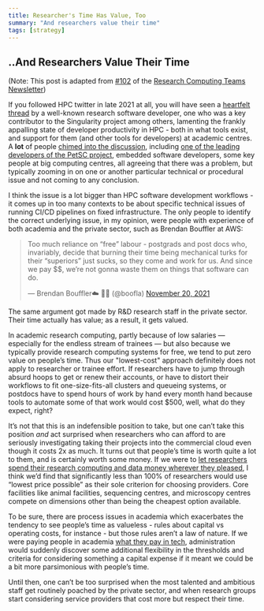 ```yaml
---
title: Researcher's Time Has Value, Too
summary: "And researchers value their time"
tags: [strategy]
---
```


## ..And Researchers Value Their Time

(Note: This post is adapted from [#102](https://www.researchcomputingteams.org/newsletter_issues/0102) of the [Research Computing Teams Newsletter](https://www.researchcomputingteams.org))

If you followed HPC twitter in late 2021 at all, you will have seen a [heartfelt thread](https://twitter.com/vsoch/status/1461908217223528448) by a well-known research software developer, one who was a key contributor to the Singularity project among others, lamenting the frankly appalling state of developer productivity in HPC - both in what tools exist, and support for them (and other tools for developers) at academic centres.  A **lot** of people [chimed into the discussion](https://twitter.com/HPC_Guru/status/1462070286983983108), including [one of the leading developers of the PetSC project](https://twitter.com/five9a2/status/1462137427527675918), embedded software developers, some key people at big computing centres, all agreeing that there was a problem, but typically zooming in on one or another particular technical or procedural issue and not coming to any conclusion.

I think the issue is a lot bigger than HPC software development workflows - it comes up in too many contexts to be about specific technical issues of running CI/CD pipelines on fixed infrastructure.  The only people to identify the correct underlying issue, in my opinion, were people with experience of both academia and the private sector, such as Brendan Bouffler at AWS:

<blockquote class="twitter-tweet"><p lang="en" dir="ltr">Too much reliance on “free” labour - postgrads and post docs who, invariably, decide that burning their time being mechanical turks for their “superiors” just sucks, so they come and work for us. And since we pay $$, we’re not gonna waste them on things that software can do.</p>&mdash; Brendan Bouffler☁️ 🏳️‍🌈 (@boofla) <a href="https://twitter.com/boofla/status/1462099372255203346?ref_src=twsrc%5Etfw">November 20, 2021</a></blockquote> <script async src="https://platform.twitter.com/widgets.js" charset="utf-8"></script>

The same argument got made by R&D research staff in the private sector.  Their time actually has value; as a result, it gets valued.

In academic research computing, partly because of low salaries — especially for the endless stream of trainees — but also because we typically provide research computing systems for free, we tend to put zero value on people’s time.  Thus our "lowest-cost" approach definitely does not apply to researcher or trainee effort. If researchers have to jump through absurd hoops to get or renew their accounts, or have to distort their workflows to fit one-size-fits-all clusters and queueing systems, or postdocs have to spend hours of work by hand every month hand because tools to automate some of that work would cost $500, well, what do they expect, right?

It’s not that this is an indefensible position to take, but one can’t take this position *and* act surprised when researchers who can afford to are seriously investigating taking their projects into the commercial cloud even though it costs 2x as much.  It turns out that people’s time is worth quite a lot to them, and is certainly worth some money.  If we were to [let researchers spend their research computing and data money wherever they pleased](https://www.dursi.ca/post/research-computing-funding-to-researchers), I think we’d find that significantly less than 100% of researchers would use “lowest price possible” as their sole criterion for choosing providers.  Core facilities like animal facilities, sequencing centres, and microscopy centres compete on dimensions other than being the cheapest option available.

To be sure, there are process issues in academia which exacerbates the tendency to see people’s time as valueless - rules about capital vs operating costs, for instance - but those rules aren’t a law of nature.  If we were paying people in academia [what they pay in tech](https://www.levels.fyi/), administration would suddenly discover some additional flexibility in the thresholds and criteria for considering something a capital expense if it meant we could be a bit more parsimonious with people’s time.

Until then, one can’t be too surprised when the most talented and ambitious staff get routinely poached by the private sector, and when research groups start considering service providers that cost more but respect their time.